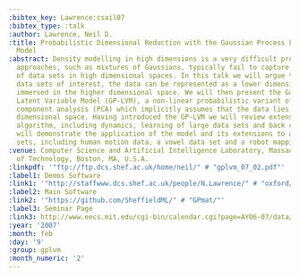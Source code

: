 ```yaml
---
:bibtex_key: Lawrence:csail07
:bibtex_type: :talk
:author: Lawrence, Neil D.
:title: Probabilistic Dimensional Reduction with the Gaussian Process Latent Variable
  Model
:abstract: Density modelling in high dimensions is a very difficult problem. Traditional
  approaches, such as mixtures of Gaussians, typically fail to capture the structure
  of data sets in high dimensional spaces. In this talk we will argue that for many
  data sets of interest, the data can be represented as a lower dimensional manifold
  immersed in the higher dimensional space. We will then present the Gaussian Process
  Latent Variable Model (GP-LVM), a non-linear probabilistic variant of principal
  component analysis (PCA) which implicitly assumes that the data lies on a lower
  dimensional space. Having introduced the GP-LVM we will review extensions to the
  algorithm, including dynamics, learning of large data sets and back constraints.  We
  will demonstrate the application of the model and its extensions to a range of data
  sets, including human motion data, a vowel data set and a robot mapping problem.
:venue: Computer Science and Artificial Intelligence Laboratory, Massachusetts Institute
  of Technology, Boston, MA, U.S.A.
:linkpdf: '"ftp://ftp.dcs.shef.ac.uk/home/neil/" # "gplvm_07_02.pdf"'
:label1: Demos Software
:link1: '"http://staffwww.dcs.shef.ac.uk/people/N.Lawrence/" # "oxford/"'
:label2: Main Software
:link2: '"https://github.com/SheffieldML/" # "GPmat/"'
:label3: Seminar Page
:link3: http://www.eecs.mit.edu/cgi-bin/calendar.cgi?page=AY06-07/data/106.dat
:year: '2007'
:month: feb
:day: '9'
:group: gplvm
:month_numeric: '2'
---
```

